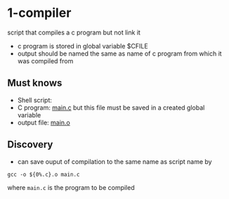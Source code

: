 # 1-compiler
script that compiles a c program but not link it
- c program is stored in global variable $CFILE
- output should be named the same as name of c program from which it was compiled from

## Must knows
- Shell script: []()
- C program: [main.c](./main.c) but this file must be saved in a created global variable
- output file: [main.o](./main.o)

## Discovery
- can save ouput of compilation to the same name as script name by
```
gcc -o ${0%.c}.o main.c
```
where `main.c` is the program to be compiled
